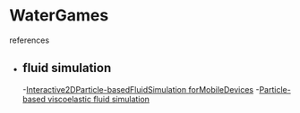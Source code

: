 # WaterGames


references
 
 - ## fluid simulation 
   -[Interactive2DParticle-basedFluidSimulation forMobileDevices](http://www.diva-portal.org/smash/get/diva2:676516/FULLTEXT01.pdf)
   -[Particle-based viscoelastic fluid simulation](https://www.researchgate.net/publication/220789321_Particle-based_viscoelastic_fluid_simulation)

